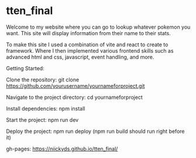 # tten_final

Welcome to my website where you can go to lookup whatever pokemon you want. This site will display information from their name to their stats.

To make this site I used a combination of vite and react to create to framework. Where I then implemented various frontend skills such as advanced html and css, javascript, event handling, and more.

Getting Started:

Clone the repository:
git clone https://github.com/yourusername/yournameforproject.git

Navigate to the project directory:
cd yournameforproject

Install dependencies:
npm install

Start the project:
npm run dev

Deploy the project:
npm run deploy (npm run build should run right before it)

gh-pages: https://niickyds.github.io/tten_final/
